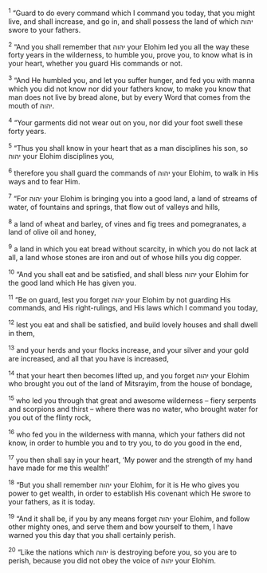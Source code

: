 <sup>1</sup> “Guard to do every command which I command you today, that you might live, and shall increase, and go in, and shall possess the land of which יהוה swore to your fathers.

<sup>2</sup> “And you shall remember that יהוה your Elohim led you all the way these forty years in the wilderness, to humble you, prove you, to know what is in your heart, whether you guard His commands or not.

<sup>3</sup> “And He humbled you, and let you suffer hunger, and fed you with manna which you did not know nor did your fathers know, to make you know that man does not live by bread alone, but by every Word that comes from the mouth of יהוה.

<sup>4</sup> “Your garments did not wear out on you, nor did your foot swell these forty years.

<sup>5</sup> “Thus you shall know in your heart that as a man disciplines his son, so יהוה your Elohim disciplines you,

<sup>6</sup> therefore you shall guard the commands of יהוה your Elohim, to walk in His ways and to fear Him.

<sup>7</sup> “For יהוה your Elohim is bringing you into a good land, a land of streams of water, of fountains and springs, that flow out of valleys and hills,

<sup>8</sup> a land of wheat and barley, of vines and fig trees and pomegranates, a land of olive oil and honey,

<sup>9</sup> a land in which you eat bread without scarcity, in which you do not lack at all, a land whose stones are iron and out of whose hills you dig copper.

<sup>10</sup> “And you shall eat and be satisfied, and shall bless יהוה your Elohim for the good land which He has given you.

<sup>11</sup> “Be on guard, lest you forget יהוה your Elohim by not guarding His commands, and His right-rulings, and His laws which I command you today,

<sup>12</sup> lest you eat and shall be satisfied, and build lovely houses and shall dwell in them,

<sup>13</sup> and your herds and your flocks increase, and your silver and your gold are increased, and all that you have is increased,

<sup>14</sup> that your heart then becomes lifted up, and you forget יהוה your Elohim who brought you out of the land of Mitsrayim, from the house of bondage,

<sup>15</sup> who led you through that great and awesome wilderness – fiery serpents and scorpions and thirst – where there was no water, who brought water for you out of the flinty rock,

<sup>16</sup> who fed you in the wilderness with manna, which your fathers did not know, in order to humble you and to try you, to do you good in the end,

<sup>17</sup> you then shall say in your heart, ‘My power and the strength of my hand have made for me this wealth!’

<sup>18</sup> “But you shall remember יהוה your Elohim, for it is He who gives you power to get wealth, in order to establish His covenant which He swore to your fathers, as it is today.

<sup>19</sup> “And it shall be, if you by any means forget יהוה your Elohim, and follow other mighty ones, and serve them and bow yourself to them, I have warned you this day that you shall certainly perish.

<sup>20</sup> “Like the nations which יהוה is destroying before you, so you are to perish, because you did not obey the voice of יהוה your Elohim.

